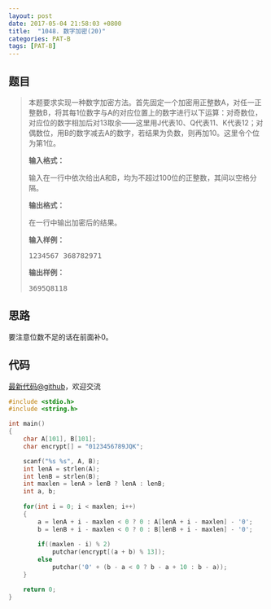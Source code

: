 ```yaml
---
layout: post
date: 2017-05-04 21:58:03 +0800
title:  "1048. 数字加密(20)"
categories: PAT-B
tags: [PAT-B]
---
```


## 题目

> <div id="problemContent">
> <p>
> 本题要求实现一种数字加密方法。首先固定一个加密用正整数A，对任一正整数B，将其每1位数字与A的对应位置上的数字进行以下运算：对奇数位，对应位的数字相加后对13取余——这里用J代表10、Q代表11、K代表12；对偶数位，用B的数字减去A的数字，若结果为负数，则再加10。这里令个位为第1位。</p>
> <p><b>
> 输入格式：
> </b></p>
> <p>
> 输入在一行中依次给出A和B，均为不超过100位的正整数，其间以空格分隔。
> </p>
> <p><b>
> 输出格式：
> </b></p>
> <p>
> 在一行中输出加密后的结果。
> </p>
> <b>输入样例：</b><pre>
> 1234567 368782971
> </pre>
> <b>输出样例：</b><pre>
> 3695Q8118
> </pre>
> </div>

## 思路

要注意位数不足的话在前面补0。

## 代码

[最新代码@github](https://github.com/OliverLew/PAT/blob/master/PATBasic/1048.c)，欢迎交流
```c
#include <stdio.h>
#include <string.h>

int main()
{
    char A[101], B[101];
    char encrypt[] = "0123456789JQK";

    scanf("%s %s", A, B);
    int lenA = strlen(A);
    int lenB = strlen(B);
    int maxlen = lenA > lenB ? lenA : lenB;
    int a, b;
    
    for(int i = 0; i < maxlen; i++)
    {
        a = lenA + i - maxlen < 0 ? 0 : A[lenA + i - maxlen] - '0';
        b = lenB + i - maxlen < 0 ? 0 : B[lenB + i - maxlen] - '0';
        
        if((maxlen - i) % 2)
            putchar(encrypt[(a + b) % 13]);
        else
            putchar('0' + (b - a < 0 ? b - a + 10 : b - a));
    }

    return 0;
}

```